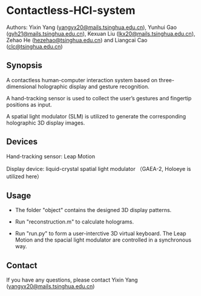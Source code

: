 # Contactless-HCI-system
Authors: Yixin Yang (yangyx20@mails.tsinghua.edu.cn), Yunhui Gao (gyh21@mails.tsinghua.edu.cn), Kexuan Liu (lkx20@mails.tsinghua.edu.cn), Zehao He (hezehao@tsinghua.edu.cn) and Liangcai Cao (clc@tsinghua.edu.cn)

## Synopsis
A contactless human-computer interaction system based on three-dimensional holographic display and gesture recognition.

A hand-tracking sensor is used to collect the user’s gestures and fingertip positions as input.

A spatial light modulator (SLM) is utilized to generate the corresponding holographic 3D display images.

## Devices
Hand-tracking sensor: Leap Motion

Display device: liquid-crystal spatial light modulator （GAEA-2, Holoeye is utilized here）

## Usage
* The folder "object" contains the designed 3D display patterns.
  
* Run "reconstruction.m" to calculate holograms.
  
* Run "run.py" to form a user-interctive 3D virtual keyboard. The Leap Motion and the spacial light modulator are controlled in a synchronous way.

## Contact
If you have any questions, please contact Yixin Yang (yangyx20@mails.tsinghua.edu.cn)
